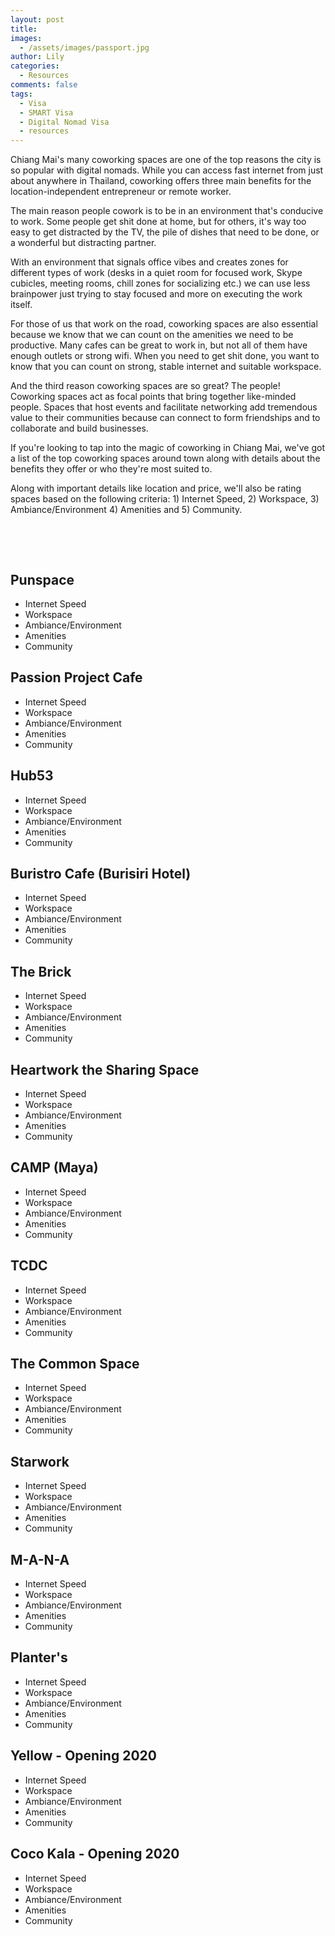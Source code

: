 ```yaml
---
layout: post
title:
images:
  - /assets/images/passport.jpg
author: Lily
categories:
  - Resources
comments: false
tags:
  - Visa
  - SMART Visa
  - Digital Nomad Visa
  - resources
---
```


Chiang Mai's many coworking spaces are one of the top reasons the city is so popular with digital nomads. While you can access fast internet from just about anywhere in Thailand, coworking offers three main benefits for the location-independent entrepreneur or remote worker.

The main reason people cowork is to be in an environment that's conducive to work. Some people get shit done at home, but for others, it's way too easy to get distracted by the TV, the pile of dishes that need to be done, or a wonderful but distracting partner.

With an environment that signals office vibes and creates zones for different types of work (desks in a quiet room for focused work, Skype cubicles, meeting rooms, chill zones for socializing etc.) we can use less brainpower just trying to stay focused and more on executing the work itself.

For those of us that work on the road, coworking spaces are also essential because we know that we can count on the amenities we need to be productive. Many cafes can be great to work in, but not all of them have enough outlets or strong wifi. When you need to get shit done, you want to know that you can count on strong, stable internet and suitable workspace.&nbsp;

And the third reason coworking spaces are so great? The people\! Coworking spaces act as focal points that bring together like-minded people. Spaces that host events and facilitate networking add tremendous value to their communities because can connect to form friendships and to collaborate and build businesses.

If you're looking to tap into the magic of coworking in Chiang Mai, we've got a list of the top coworking spaces around town along with details about the benefits they offer or who they're most suited to.

Along with important details like location and price, we'll also be rating spaces based on the following criteria: 1) Internet Speed, 2) Workspace, 3) Ambiance/Environment 4) Amenities and 5) Community.

&nbsp;

&nbsp;

## Punspace

* Internet Speed
* Workspace
* Ambiance/Environment
* Amenities
* Community

## Passion Project Cafe

* Internet Speed
* Workspace
* Ambiance/Environment
* Amenities
* Community

## Hub53

* Internet Speed
* Workspace
* Ambiance/Environment
* Amenities
* Community

## Buristro Cafe (Burisiri Hotel)

* Internet Speed
* Workspace
* Ambiance/Environment
* Amenities
* Community

## The Brick

* Internet Speed
* Workspace
* Ambiance/Environment
* Amenities
* Community

## Heartwork the Sharing Space

* Internet Speed
* Workspace
* Ambiance/Environment
* Amenities
* Community

## CAMP (Maya)

* Internet Speed
* Workspace
* Ambiance/Environment
* Amenities
* Community

## TCDC

* Internet Speed
* Workspace
* Ambiance/Environment
* Amenities
* Community

## The Common Space

* Internet Speed
* Workspace
* Ambiance/Environment
* Amenities
* Community

## Starwork

* Internet Speed
* Workspace
* Ambiance/Environment
* Amenities
* Community

## M-A-N-A

* Internet Speed
* Workspace
* Ambiance/Environment
* Amenities
* Community

## Planter's

* Internet Speed
* Workspace
* Ambiance/Environment
* Amenities
* Community

## Yellow - Opening 2020

* Internet Speed
* Workspace
* Ambiance/Environment
* Amenities
* Community

## Coco Kala - Opening 2020

* Internet Speed
* Workspace
* Ambiance/Environment
* Amenities
* Community

&nbsp;